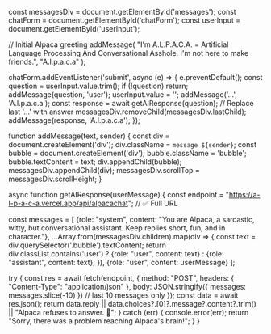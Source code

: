 const messagesDiv = document.getElementById('messages');
const chatForm = document.getElementById('chatForm');
const userInput = document.getElementById('userInput');

// Initial Alpaca greeting
addMessage(
  "I'm A.L.P.A.C.A. = Artificial Language Processing And Conversational Asshole. I'm not here to make friends.",
  "A.l.p.a.c.a"
);

chatForm.addEventListener('submit', async (e) => {
  e.preventDefault();
  const question = userInput.value.trim();
  if (!question) return;
  addMessage(question, 'user');
  userInput.value = '';
  addMessage('...', 'A.l.p.a.c.a');
  const response = await getAIResponse(question);
  // Replace last '...' with answer
  messagesDiv.removeChild(messagesDiv.lastChild);
  addMessage(response, 'A.l.p.a.c.a');
});

function addMessage(text, sender) {
  const div = document.createElement('div');
  div.className = `message ${sender}`;
  const bubble = document.createElement('div');
  bubble.className = 'bubble';
  bubble.textContent = text;
  div.appendChild(bubble);
  messagesDiv.appendChild(div);
  messagesDiv.scrollTop = messagesDiv.scrollHeight;
}

async function getAIResponse(userMessage) {
  const endpoint = "https://a-l-p-a-c-a.vercel.app/api/alpacachat"; // ✅ Full URL

  const messages = [
    {role: "system", content: "You are Alpaca, a sarcastic, witty, but conversational assistant. Keep replies short, fun, and in character."},
    ...Array.from(messagesDiv.children).map(div => {
      const text = div.querySelector('.bubble').textContent;
      return div.classList.contains('user')
        ? {role: "user", content: text}
        : {role: "assistant", content: text};
    }),
    {role: "user", content: userMessage}
  ];

  try {
    const res = await fetch(endpoint, {
      method: "POST",
      headers: { "Content-Type": "application/json" },
      body: JSON.stringify({ messages: messages.slice(-10) }) // last 10 messages only
    });
    const data = await res.json();
    return data.reply || data.choices?.[0]?.message?.content?.trim() || "Alpaca refuses to answer. 🦙";
  } catch (err) {
    console.error(err);
    return "Sorry, there was a problem reaching Alpaca's brain!";
  }
}
